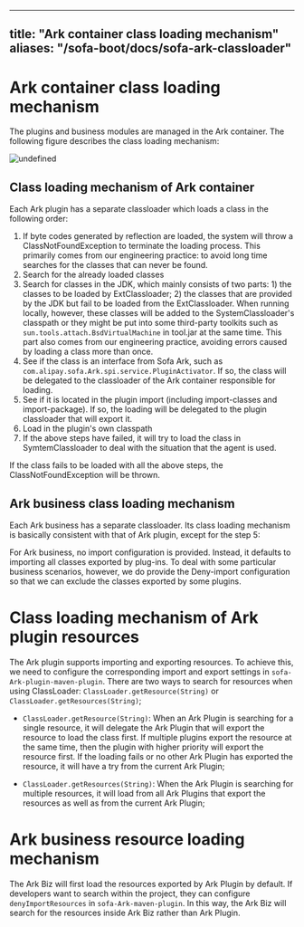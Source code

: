 
---

title: "Ark container class loading mechanism"
aliases: "/sofa-boot/docs/sofa-ark-classloader"
---

# Ark container class loading mechanism

The plugins and business modules are managed in the Ark container. The following figure describes the class loading mechanism:

![undefined](https://gw.alipayobjects.com/zos/skylark/7dfdc66f-a70d-4ef0-9de3-92b72bf2caf7/2018/png/77f10035-a6c3-4bab-bff3-a2c9a986561f.png)

## Class loading mechanism of Ark container

Each Ark plugin has a separate classloader which loads a class in the following order:

1. If byte codes generated by reflection are loaded, the system will throw a ClassNotFoundException to terminate the loading process. This primarily comes from our engineering practice: to avoid long time searches for the classes that can never be found.
2. Search for the already loaded classes
3. Search for classes in the JDK, which mainly consists of two parts: 1) the classes to be loaded by ExtClassloader; 2) the classes that are provided by the JDK but fail to be loaded from the ExtClassloader. When running locally, however, these classes will be added to the SystemClassloader's classpath or they might be put into some third-party toolkits such as `sun.tools.attach.BsdVirtualMachine` in tool.jar at the same time. This part also comes from our engineering practice, avoiding errors caused by loading a class more than once.
4. See if the class is an interface from Sofa Ark, such as  `com.alipay.sofa.Ark.spi.service.PluginActivator`. If so, the class will be delegated to the classloader of the Ark container responsible for loading.
5. See if it is located in the plugin import (including import-classes and import-package). If so, the loading will be delegated to the plugin classloader that will export it.
6. Load in the plugin's own classpath
7. If the above steps have failed, it will try to load the class in SymtemClassloader to deal with the situation that the agent is used.

If the class fails to be loaded with all the above steps, the ClassNotFoundException will be thrown.

## Ark business class loading mechanism

Each Ark business has a separate classloader. Its class loading mechanism is basically consistent with that of Ark plugin, except for the step 5:

For Ark business, no import configuration is provided. Instead, it defaults to importing all classes exported by plug-ins. To deal with some particular business scenarios, however, we do provide the Deny-import configuration so that we can exclude the classes exported by some plugins.

# Class loading mechanism of Ark plugin resources

The Ark plugin supports importing and exporting resources. To achieve this, we need to configure the corresponding import and export settings in `sofa-Ark-plugin-maven-plugin`. There are two ways to search for resources when using ClassLoader: `ClassLoader.getResource(String)` or `ClassLoader.getResources(String)`;

+ `ClassLoader.getResource(String)`: When an Ark Plugin is searching for a single resource, it will delegate the Ark Plugin that will export the resource to load the class first. If multiple plugins export the resource at the same time, then the plugin with higher priority will export the resource first. If the loading fails or no other Ark Plugin has exported the resource, it will have a try from the current Ark Plugin;

+ `ClassLoader.getResources(String)`: When the Ark Plugin is searching for multiple resources, it will load from all Ark Plugins that export the resources as well as from the current Ark Plugin;

# Ark business resource loading mechanism

The Ark Biz will first load the resources exported by Ark Plugin by default. If developers want to search within the project, they can configure `denyImportResources` in `sofa-Ark-maven-plugin`. In this way, the Ark Biz will search for the resources inside Ark Biz rather than Ark Plugin.
